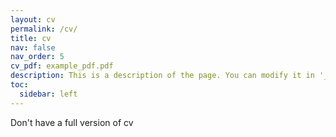 ```yaml
---
layout: cv
permalink: /cv/
title: cv
nav: false
nav_order: 5
cv_pdf: example_pdf.pdf
description: This is a description of the page. You can modify it in '_pages/cv.md'. You can also change or remove the top pdf download button.
toc:
  sidebar: left
---
```


Don't have a full version of cv